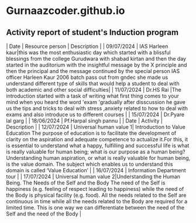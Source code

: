 # Gurnaazcoder.github.io
## Activity report of student's Induction program

| Date | Resource person | Description |
| 09/07/2024 | IAS Harleen kaur|this was the most enthusiastic day which started with a blissful blessings from the college Gurudwara with shabad kirtan and then the day started in the auditorium with the insightful message by the X principle and then the principal and the message continued by the special person IAS officer Harleen Kaur 2006 batch pass out from gndec she made us understand different type of skills that would help a student to deal with both academic and other social difficulties|
| 11/07/2024 | Dr.HS Rai |The introduction started with a task of writing what first thing comes to your mind when you heard the word 'exam 'gradually after disscussion he gave us the tips and tricks to deal with stress ,anxiety related to how to deal with exams and also introduce us to different courses |
| 15/07/2024 | Dr.Pyare lal garg |
| 18/06/2024 | Pf.Harpal singh pannu |
| Date | Activity | Description |
| 12/07/2024 | Universal human value 1| Introduction to Value Education The purpose of education is to facilitate the development of clarity on the aspiration and adequate competence to actualize it.For this, it is essential to understand what a happy, fulfilling and successful life is what is really valuable for human being; what is our purpose as a human being? Understanding human aspiration, or what is really valuable for human being, is the value domain. The subject which enables us to understand this domain is called ‘Value Education’  |
| 16/07/2024 | Information Department tour |
| 17/07/2024 | Universal human value 2|Understanding the Human Being. The Needs of the Self and the Body The need of the Self is happiness (e.g. feeling of respect leading to happiness) while the need of the Body is physical facility (e.g. food). All the needs related to the Self are continuous in time while all the needs related to the Body are required for a limited time. This is one way we can differentiate between the need of the Self and the need of the Body |

